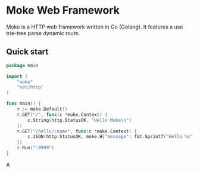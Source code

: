 # Moke Web Framework
Moke is a HTTP web framework written in Go (Golang).
It features a use trie-tree parse dynamic route.

## Quick start
```go
package main

import (
	"moke"
	"net/http"
)

func main() {
	r := moke.Default()
	r.GET("/", func(c *moke.Context) {
		c.String(http.StatusOK, "Hello Moke\n")
	})
	r.GET("/hello/:name", func(c *moke.Context) {
		c.JSON(http.StatusOK, moke.H{"message": fmt.Sprintf("Hello %s", c.Param("name"))})
	})
	r.Run(":9999")
}
```
A